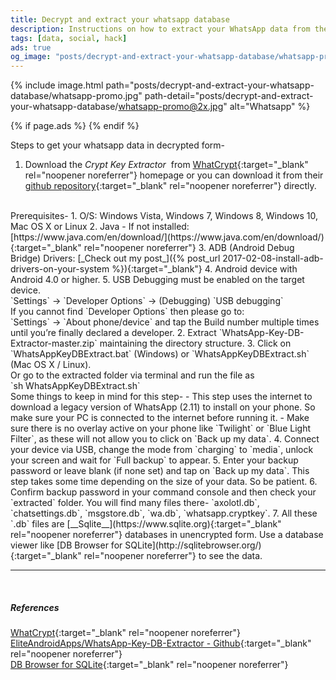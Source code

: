 ```yaml
---
title: Decrypt and extract your whatsapp database
description: Instructions on how to extract your WhatsApp data from the stored encrypted backup.
tags: [data, social, hack]
ads: true
og_image: "posts/decrypt-and-extract-your-whatsapp-database/whatsapp-promo.jpg"
---
```


{% include image.html path="posts/decrypt-and-extract-your-whatsapp-database/whatsapp-promo.jpg" path-detail="posts/decrypt-and-extract-your-whatsapp-database/whatsapp-promo@2x.jpg" alt="Whatsapp" %}

{% if page.ads %}
    <amp-auto-ads type="adsense" data-ad-client="{{ site.adsense_client_id }}"></amp-auto-ads>
{% endif %}

Steps to get your whatsapp data in decrypted form-
<br>
1. Download the _Crypt Key Extractor_ &nbsp;from [WhatCrypt](http://whatcrypt.com/){:target="_blank" rel="noopener noreferrer"} homepage or you can download it from their [github repository](https://github.com/EliteAndroidApps/WhatsApp-Key-DB-Extractor/archive/master.zip){:target="_blank" rel="noopener noreferrer"} directly.
<br>
Prerequisites-
    1. O/S: Windows Vista, Windows 7, Windows 8, Windows 10, Mac OS X or Linux
    2. Java - If not installed: [https://www.java.com/en/download/](https://www.java.com/en/download/){:target="_blank" rel="noopener noreferrer"}
    3. ADB (Android Debug Bridge) Drivers: [_Check out my post_]({% post_url 2017-02-08-install-adb-drivers-on-your-system %}){:target="_blank"}
    4. Android device with Android 4.0 or higher.
    5. USB Debugging must be enabled on the target device.
        <br>
        `Settings` -> `Developer Options` -> (Debugging) `USB debugging`
        <br>
        If you cannot find `Developer Options` then please go to:
        <br>
        `Settings` -> `About phone/device` and tap the Build number multiple times until you’re finally declared a developer.
2. Extract `WhatsApp-Key-DB-Extractor-master.zip` maintaining the directory structure.
3. Click on `WhatsAppKeyDBExtract.bat` (Windows) or `WhatsAppKeyDBExtract.sh` (Mac OS X / Linux).
<br>Or go to the extracted folder via terminal and run the file as
<br>
`sh WhatsAppKeyDBExtract.sh`
<br>
Some things to keep in mind for this step-
    - This step uses the internet to download a legacy version of WhatsApp (2.11) to install on your phone. So make sure your PC is connected to the internet before running it.
    - Make sure there is no overlay active on your phone like `Twilight` or `Blue Light Filter`, as these will not allow you to click on `Back up my data`.
4. Connect your device via USB, change the mode from `charging` to `media`, unlock your screen and wait for `Full backup` to appear.
5. Enter your backup password or leave blank (if none set) and tap on `Back up my data`. This step takes some time depending on the size of your data. So be patient.
6. Confirm backup password in your command console and then check your `extracted` folder. You will find many files there- `axolotl.db`, `chatsettings.db`, `msgstore.db`, `wa.db`, `whatsapp.cryptkey`.
7. All these `.db` files are [__Sqlite__](https://www.sqlite.org){:target="_blank" rel="noopener noreferrer"} databases in unencrypted form. Use a database viewer like [DB Browser for SQLite](http://sqlitebrowser.org/){:target="_blank" rel="noopener noreferrer"} to see the data.



---
<br>

##### References
[WhatCrypt](http://whatcrypt.com/){:target="_blank" rel="noopener noreferrer"}
<br>
[EliteAndroidApps/WhatsApp-Key-DB-Extractor - Github](https://github.com/EliteAndroidApps/WhatsApp-Key-DB-Extractor){:target="_blank" rel="noopener noreferrer"}
<br>
[DB Browser for SQLite](http://sqlitebrowser.org/){:target="_blank" rel="noopener noreferrer"}


